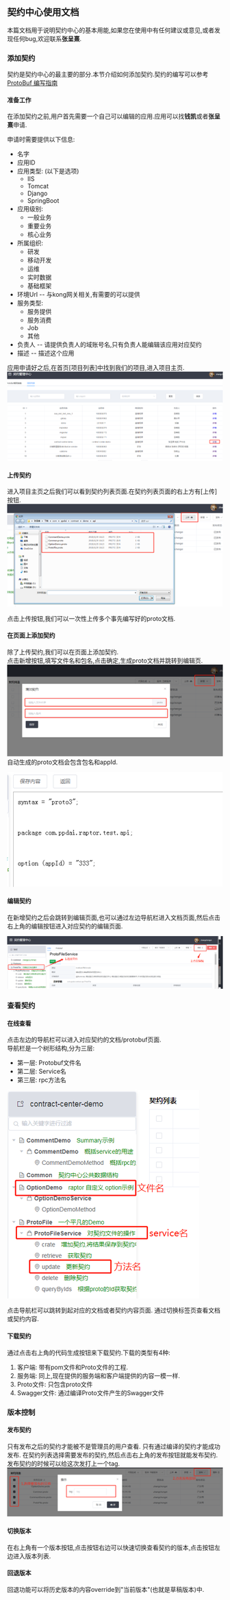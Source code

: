 

## 契约中心使用文档
本篇文档用于说明契约中心的基本用能,如果您在使用中有任何建议或意见,或者发现任何bug,欢迎联系**张呈熹**.

### 添加契约
契约是契约中心的最主要的部分.本节介绍如何添加契约.契约的编写可以参考[ProtoBuf 编写指南](todolink)
#### 准备工作
在添加契约之前,用户首先需要一个自己可以编辑的应用.应用可以找**钱凯**或者**张呈熹**申请.


申请时需要提供以下信息:
* 名字
* 应用ID
* 应用类型: (以下是选项)
  - IIS
  - Tomcat
  - Django
  - SpringBoot
* 应用级别:
  - 一般业务
  - 重要业务
  - 核心业务
* 所属组织:
  - 研发
  - 移动开发
  - 运维
  - 实时数据
  - 基础框架
* 环境Url -- 与kong网关相关,有需要的可以提供
* 服务类型:
  - 服务提供
  - 服务消费
  - Job
  - 其他
* 负责人 -- 请提供负责人的域账号名,只有负责人能编辑该应用对应契约
* 描述 -- 描述这个应用

应用申请好之后,在首页[项目列表]中找到我们的项目,进入项目主页.
![项目列表页](./assets/项目列表页.png)

#### 上传契约
进入项目主页之后我们可以看到契约列表页面.在契约列表页面的右上方有[上传]按钮.
![上传契约](./assets/上传契约.png)

点击上传按钮,我们可以一次性上传多个事先编写好的proto文档.

#### 在页面上添加契约
除了上传契约,我们可以在页面上添加契约.<br>
点击新增按钮,填写文件名和包名,点击确定,生成proto文档并跳转到编辑页.
![添加契约](./assets/添加契约.png)
自动生成的proto文档会包含包名和appId.

![新建-编辑](./assets/新建-编辑.png)

#### 编辑契约
在新增契约之后会跳转到编辑页面,也可以通过左边导航栏进入文档页面,然后点击右上角的编辑按钮进入对应契约的编辑页面.

![编辑-步骤.png](./assets/编辑-步骤.png)
### 查看契约

#### 在线查看
点击左边的导航栏可以进入对应契约的文档/protobuf页面.
<br> 导航栏是一个树形结构,分为三层:
* 第一层: Protobuf文件名
* 第二层: Service名
* 第三层: rpc方法名

![导航栏](./assets/导航栏.png)

点击导航栏可以跳转到起对应的文档或者契约内容页面.
通过切换标签页查看文档或契约内容.

#### 下载契约
通过点击右上角的代码生成按钮来下载契约.下载的类型有4种:
1.  客户端: 带有pom文件和Proto文件的工程.
2.  服务端: 同上,现在提供的服务端和客户端提供的内容一模一样.
3.  Proto文件: 只包含proto文件
4.  Swagger文件: 通过编译Proto文件产生的Swagger文件

### 版本控制

#### 发布契约
只有发布之后的契约才能被不是管理员的用户查看. 只有通过编译的契约才能成功发布.
在契约列表选择需要发布的契约,然后点击右上角的发布按钮就能发布契约.发布契约的时候可以给这次发打上一个tag.
![发布流程](./assets/发布流程.png)


#### 切换版本
在右上角有一个版本按钮,点击按钮右边可以快速切换查看契约的版本,点击按钮左边进入版本列表.


#### 回退版本
回退功能可以将历史版本的内容override到"当前版本"(也就是草稿版本)中.
